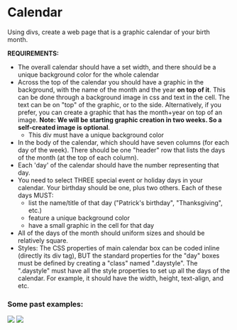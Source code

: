 Calendar
========

Using divs, create a web page that is a graphic calendar of your birth month.

**REQUIREMENTS:**

* The overall calendar should have a set width, and there should be a unique background color for the whole calendar
* Across the top of the calendar you should have a graphic in the background, with the name of the month and the year __on top of it__. This can be done through a background image in css and text in the cell. The text can be on "top" of the graphic, or to the side. Alternatively, if you prefer, you can create a graphic that has the month+year on top of an image. __Note: We will be starting graphic creation in two weeks. So a self-created image is optional__.
	* This div must have a unique background color
* In the body of the calendar, which should have seven columns (for each day of the week). There should be one "header" row that lists the days of the month (at the top of each column).
* Each 'day' of the calendar should have the number representing that day.
* You need to select THREE special event or holiday days in your calendar. Your birthday should be one, plus two others. Each of these days MUST:
	* list the name/title of that day ("Patrick's birthday", "Thanksgiving", etc.)
	* feature a unique background color
	* have a small graphic in the cell for that day
* All of the days of the month should uniform sizes and should be relatively square.
* Styles: The CSS properties of main calendar box can be coded inline (directly its div tag), BUT the standard properties for the "day" boxes must be defined by creating a "class" named ".daystyle". The ".daystyle" must have all the style properties to set up all the days of the calendar. For example, it should have the width, height, text-align, and etc.

### Some past examples:

<img src="images/calendar_sample_1.gif">
<img src="images/calendar_sample_2.gif">